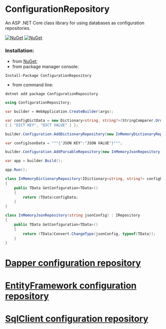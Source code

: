 # ConfigurationRepository
An ASP .NET Core class library for using databases as configuration repositories.

[![NuGet](https://img.shields.io/nuget/dt/ConfigurationRepository.svg)](https://www.nuget.org/packages/ConfigurationRepository)
[![NuGet](https://img.shields.io/nuget/vpre/ConfigurationRepository.svg)](https://www.nuget.org/packages/ConfigurationRepository)

### Installation:

+ from [NuGet](https://www.nuget.org/packages/ConfigurationRepository);
+ from package manager console:
```
Install-Package ConfigurationRepository
```    
+ from command line:
```
dotnet add package ConfigurationRepository
```
```csharp
using ConfigurationRepository;

var builder = WebApplication.CreateBuilder(args);

var configDictData = new Dictionary<string, string?>(StringComparer.OrdinalIgnoreCase)
{ { "DICT KEY", "DICT VALUE" } };

builder.Configuration.AddDictionaryRepository(new InMemoryDictionaryRepository(configDictData));

var configJsonData = """{"JSON KEY":"JSON VALUE"}""";

builder.Configuration.AddParsableRepository(new InMemoryJsonRepository(configJsonData));

var app = builder.Build();

app.Run();

class InMemoryDictionaryRepository(IDictionary<string, string?> configData) : IRepository
{
    public TData GetConfiguration<TData>()
    {
        return (TData)configData;
    }
}

class InMemoryJsonRepository(string jsonConfig) : IRepository
{
    public TData GetConfiguration<TData>()
    {
        return (TData)Convert.ChangeType(jsonConfig, typeof(TData));
    }
}
```

# [Dapper configuration repository](/src/ConfigurationRepository.Dapper/README.md)

# [EntityFramework configuration repository](/src/ConfigurationRepository.EntityFramework/README.md)

# [SqlClient configuration repository](/src/ConfigurationRepository.SqlClient/README.md)
